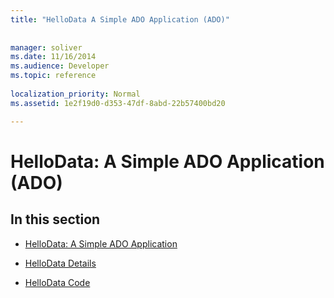 ```yaml
---
title: "HelloData A Simple ADO Application (ADO)"
 
 
manager: soliver
ms.date: 11/16/2014
ms.audience: Developer
ms.topic: reference
  
localization_priority: Normal
ms.assetid: 1e2f19d0-d353-47df-8abd-22b57400bd20

---
```


# HelloData: A Simple ADO Application (ADO)

## In this section

- [HelloData: A Simple ADO Application](hellodata-a-simple-ado-application.md)
    
- [HelloData Details](hellodata-details.md)
    
- [HelloData Code](hellodata-code.md)
    

